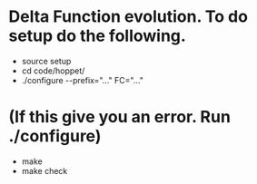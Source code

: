 # Delta Function evolution. To do setup do the following.
- source setup
- cd code/hoppet/
- ./configure --prefix="..."  FC="..."
# (If this give you an error. Run ./configure)
- make
- make check

